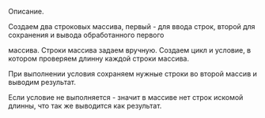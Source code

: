 ﻿Описание.

Создаем два строковых массива, первый - для ввода строк, второй для сохранения и вывода обработанного первого

массива. Строки массива задаем вручную. Создаем цикл и условие, в котором проверяем длинну каждой строки массива.

При выполнении условия сохраняем нужные строки во второй массив и выводим результат.

Если условие не выполняется - значит в массиве нет строк искомой длинны, что так же выводится как результат.

